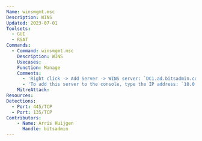 ```yaml
---
Name: winsmgmt.msc
Description: WINS
Updated: 2023-07-01
Toolsets:
  - GUI
  - RSAT
Commands:
  - Command: winsmgmt.msc
    Description: WINS
    Usecases:
    Function: Manage
    Comments:
      - 'Right click -> Add Server -> WINS server: `DC1.ad.bitsadmin.com` -> OK -> The specified server name could not be validated'
      - 'To add this server to the console, type the IP address: `10.0.10.10` -> OK'
    MitreAttack:
Resources:
Detections:
  - Port: 445/TCP
  - Port: 135/TCP
Contributors:
    - Name: Arris Huijgen
      Handle: bitsadmin
---
```

